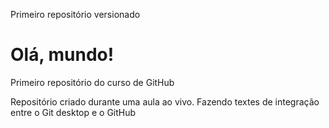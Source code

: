  Primeiro repositório versionado
# Olá, mundo!
 Primeiro repositório do curso de GitHub

 Repositório criado durante uma aula ao vivo.
 Fazendo textes de integração entre o Git desktop e o GitHub
